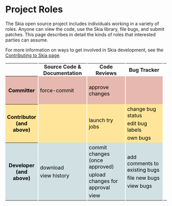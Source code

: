 Project Roles
=============

The Skia open source project includes individuals working in a variety of
roles.  Anyone can view the code, use the Skia library, file bugs, and submit
patches.  This page describes in detail the kinds of roles that interested
parties can assume.

For more information on ways to get involved in Skia development, see the
[Contributing to Skia page](/dev/contrib/).

<div>
<style scoped><!--
#rolestable {border-collapse:collapse;}
#rolestable tr th, #rolestable tr td {border-right:white 2px solid;padding:0 5px;}
#rolestable tr td {height:10ex;}
#rolestable tr td p {margin:5px 0; padding:0;}
--></style>
<table id="rolestable">
 <tr>
  <th></th>
  <th>Source Code &amp; Documentation</th>
  <th>Code Reviews</th>
  <th>Bug Tracker</th>
  <th></th>
 </tr>
 <tr style="background-color:#e6b8af;color:black;">
  <th>Committer</th>
  <td>
    <p>force-commit</p>
  </td>
  <td>
    <p>approve changes</p>
  </td>
  <td></td>
 </tr>
 <tr style="background-color:#ffe599;color:black;">
  <th>Contributor<br>(and above)</th>
  <td></td>
  <td>
    <p>launch try jobs</p>
  </td>
  <td>
    <p>change bug status</p>
    <p>edit bug labels</p>
    <p>own bugs</p>
  </td>
 </tr>
 <tr style="background-color:#d0e0e3;color:black;">
  <th>Developer<br>(and above)</th>
  <td>
    <p>download</p>
    <p>view history</p>
  </td>
  <td>
    <p>commit changes (once approved)</p>
    <p>upload changes for approval</p>
    <p>view</p>
  </td>
  <td>
    <p>add comments to existing bugs</p>
    <p>file new bugs</p>
    <p>view bugs</p>
  </td>
 </tr>
</table>
</div>
